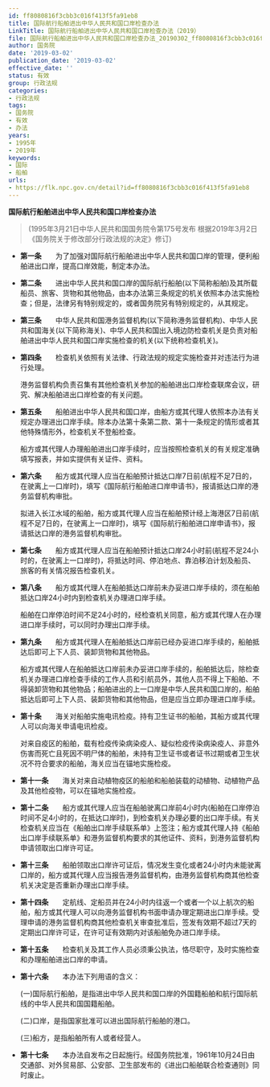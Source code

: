 ```yaml
---
id: ff8080816f3cbb3c016f413f5fa91eb8
title: 国际航行船舶进出中华人民共和国口岸检查办法
LinkTitle: 国际航行船舶进出中华人民共和国口岸检查办法（2019）
file: 国际航行船舶进出中华人民共和国口岸检查办法_20190302_ff8080816f3cbb3c016f413f5fa91eb8.docx
author: 国务院
date: '2019-03-02'
publication_date: '2019-03-02'
effective_date: ''
status: 有效
group: 行政法规
categories:
- 行政法规
tags:
- 国务院
- 有效
- 办法
years:
- 1995年
- 2019年
keywords:
- 国际
- 船舶
urls:
- https://flk.npc.gov.cn/detail?id=ff8080816f3cbb3c016f413f5fa91eb8
---
```


**国际航行船舶进出中华人民共和国口岸检查办法**

> (1995年3月21日中华人民共和国国务院令第175号发布 根据2019年3月2日《国务院关于修改部分行政法规的决定》修订)

- **第一条**　　为了加强对国际航行船舶进出中华人民共和国口岸的管理，便利船舶进出口岸，提高口岸效能，制定本办法。

- **第二条**　　进出中华人民共和国口岸的国际航行船舶(以下简称船舶)及其所载船员、旅客、货物和其他物品，由本办法第三条规定的机关依照本办法实施检查；但是，法律另有特别规定的，或者国务院另有特别规定的，从其规定。

- **第三条**　　中华人民共和国港务监督机构(以下简称港务监督机构)、中华人民共和国海关(以下简称海关)、中华人民共和国出入境边防检查机关是负责对船舶进出中华人民共和国口岸实施检查的机关(以下统称检查机关)。

- **第四条**　　检查机关依照有关法律、行政法规的规定实施检查并对违法行为进行处理。

  港务监督机构负责召集有其他检查机关参加的船舶进出口岸检查联席会议，研究、解决船舶进出口岸检查的有关问题。

- **第五条**　　船舶进出中华人民共和国口岸，由船方或其代理人依照本办法有关规定办理进出口岸手续。除本办法第十条第二款、第十一条规定的情形或者其他特殊情形外，检查机关不登船检查。

  船方或其代理人办理船舶进出口岸手续时，应当按照检查机关的有关规定准确填写报表，并如实提供有关证件、资料。

- **第六条**　　船方或其代理人应当在船舶预计抵达口岸7日前(航程不足7日的，在驶离上一口岸时)，填写《国际航行船舶进口岸申请书》，报请抵达口岸的港务监督机构审批。

  拟进入长江水域的船舶，船方或其代理人应当在船舶预计经上海港区7日前(航程不足7日的，在驶离上一口岸时)，填写《国际航行船舶进口岸申请书》，报请抵达口岸的港务监督机构审批。

- **第七条**　　船方或其代理人应当在船舶预计抵达口岸24小时前(航程不足24小时的，在驶离上一口岸时)，将抵达时间、停泊地点、靠泊移泊计划及船员、旅客的有关情况报告检查机关。

- **第八条**　　船方或其代理人在船舶抵达口岸前未办妥进口岸手续的，须在船舶抵达口岸24小时内到检查机关办理进口岸手续。

  船舶在口岸停泊时间不足24小时的，经检查机关同意，船方或其代理人在办理进口岸手续时，可以同时办理出口岸手续。

- **第九条**　　船方或其代理人在船舶抵达口岸前已经办妥进口岸手续的，船舶抵达后即可上下人员、装卸货物和其他物品。

  船方或其代理人在船舶抵达口岸前未办妥进口岸手续的，船舶抵达后，除检查机关办理进口岸检查手续的工作人员和引航员外，其他人员不得上下船舶、不得装卸货物和其他物品；船舶进出的上一口岸是中华人民共和国口岸的，船舶抵达后即可上下人员、装卸货物和其他物品，但是应当立即办理进口岸手续。

- **第十条**　　海关对船舶实施电讯检疫。持有卫生证书的船舶，其船方或其代理人可以向海关申请电讯检疫。

  对来自疫区的船舶，载有检疫传染病染疫人、疑似检疫传染病染疫人、非意外伤害而死亡且死因不明尸体的船舶，未持有卫生证书或者证书过期或者卫生状况不符合要求的船舶，海关应当在锚地实施检疫。

- **第十一条**　　海关对来自动植物疫区的船舶和船舶装载的动植物、动植物产品及其他检疫物，可以在锚地实施检疫。

- **第十二条**　　船方或其代理人应当在船舶驶离口岸前4小时内(船舶在口岸停泊时间不足4小时的，在抵达口岸时)，到检查机关办理必要的出口岸手续。有关检查机关应当在《船舶出口岸手续联系单》上签注；船方或其代理人持《船舶出口岸手续联系单》和港务监督机构要求的其他证件、资料，到港务监督机构申请领取出口岸许可证。

- **第十三条**　　船舶领取出口岸许可证后，情况发生变化或者24小时内未能驶离口岸的，船方或其代理人应当报告港务监督机构，由港务监督机构商其他检查机关决定是否重新办理出口岸手续。

- **第十四条**　　定航线、定船员并在24小时内往返一个或者一个以上航次的船舶，船方或其代理人可以向港务监督机构书面申请办理定期进出口岸手续。受理申请的港务监督机构商其他检查机关审查批准后，签发有效期不超过7天的定期出口岸许可证，在许可证有效期内对该船舶免办进口岸手续。

- **第十五条**　　检查机关及其工作人员必须秉公执法，恪尽职守，及时实施检查和办理船舶进出口岸的申请。

- **第十六条**　　本办法下列用语的含义：

  (一)国际航行船舶，是指进出中华人民共和国口岸的外国籍船舶和航行国际航线的中华人民共和国国籍船舶。

  (二)口岸，是指国家批准可以进出国际航行船舶的港口。

  (三)船方，是指船舶所有人或者经营人。

- **第十七条**　　本办法自发布之日起施行。经国务院批准，1961年10月24日由交通部、对外贸易部、公安部、卫生部发布的《进出口船舶联合检查通则》同时废止。
